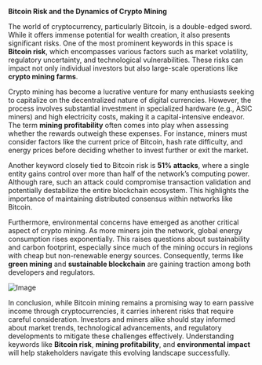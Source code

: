 **Bitcoin Risk and the Dynamics of Crypto Mining**

The world of cryptocurrency, particularly Bitcoin, is a double-edged sword. While it offers immense potential for wealth creation, it also presents significant risks. One of the most prominent keywords in this space is **Bitcoin risk**, which encompasses various factors such as market volatility, regulatory uncertainty, and technological vulnerabilities. These risks can impact not only individual investors but also large-scale operations like **crypto mining farms**.

Crypto mining has become a lucrative venture for many enthusiasts seeking to capitalize on the decentralized nature of digital currencies. However, the process involves substantial investment in specialized hardware (e.g., ASIC miners) and high electricity costs, making it a capital-intensive endeavor. The term **mining profitability** often comes into play when assessing whether the rewards outweigh these expenses. For instance, miners must consider factors like the current price of Bitcoin, hash rate difficulty, and energy prices before deciding whether to invest further or exit the market.

Another keyword closely tied to Bitcoin risk is **51% attacks**, where a single entity gains control over more than half of the network’s computing power. Although rare, such an attack could compromise transaction validation and potentially destabilize the entire blockchain ecosystem. This highlights the importance of maintaining distributed consensus within networks like Bitcoin.

Furthermore, environmental concerns have emerged as another critical aspect of crypto mining. As more miners join the network, global energy consumption rises exponentially. This raises questions about sustainability and carbon footprint, especially since much of the mining occurs in regions with cheap but non-renewable energy sources. Consequently, terms like **green mining** and **sustainable blockchain** are gaining traction among both developers and regulators.

![Image](https://github.com/user-attachments/assets/31692037-0104-4703-abd1-696b6a7dd41b)

In conclusion, while Bitcoin mining remains a promising way to earn passive income through cryptocurrencies, it carries inherent risks that require careful consideration. Investors and miners alike should stay informed about market trends, technological advancements, and regulatory developments to mitigate these challenges effectively. Understanding keywords like **Bitcoin risk**, **mining profitability**, and **environmental impact** will help stakeholders navigate this evolving landscape successfully.